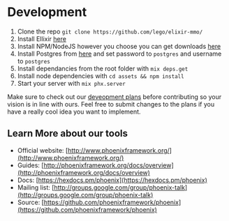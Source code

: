 # Development

1. Clone the repo `git clone https://github.com/lego/elixir-mmo/`
2. Install Ellixir [here](https://elixir-lang.org/install.html)
3. Install NPM/NodeJS however you choose you can get downloads [here](https://nodejs.org/en/download/)
4. Install Postgres from [here](http://postgresguide.com/setup/install.html) and set password to `postgres` and username to `postgres` 
5. Install dependancies from the root folder with `mix deps.get`
6. Install node dependencies with `cd assets && npm install`
7. Start your server with `mix phx.server`

Make sure to check out our [deveopment plans](devplans.md) before contributing so your vision is in line with ours. Feel free to submit changes to the plans if you have a really cool idea you want to implement.

## Learn More about our tools

- Official website: [http://www.phoenixframework.org/](http://www.phoenixframework.org/)
- Guides: [http://phoenixframework.org/docs/overview](http://phoenixframework.org/docs/overview)
- Docs: [https://hexdocs.pm/phoenix](https://hexdocs.pm/phoenix)
- Mailing list: [http://groups.google.com/group/phoenix-talk](http://groups.google.com/group/phoenix-talk)
- Source: [https://github.com/phoenixframework/phoenix](https://github.com/phoenixframework/phoenix)